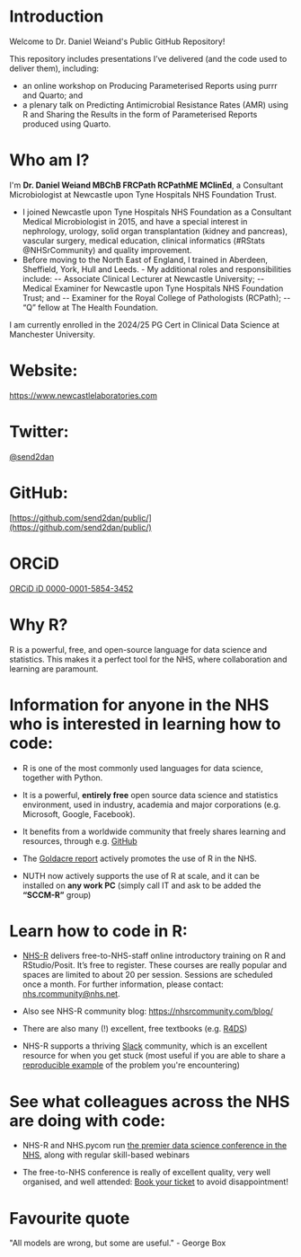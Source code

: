 # Introduction

Welcome to Dr. Daniel Weiand's Public GitHub Repository!

This repository includes presentations I’ve delivered (and the code used to deliver them), including: 
- an online workshop on Producing Parameterised Reports using purrr and Quarto; and 
- a plenary talk on Predicting Antimicrobial Resistance Rates (AMR) using R and Sharing the Results in the form of Parameterised Reports produced using Quarto. 

# Who am I?

I'm **Dr. Daniel Weiand MBChB FRCPath RCPathME MClinEd**, a Consultant Microbiologist at Newcastle upon Tyne Hospitals NHS Foundation Trust.  
- I joined Newcastle upon Tyne Hospitals NHS Foundation as a Consultant Medical Microbiologist in 2015, and have a special interest in nephrology, urology, solid organ transplantation (kidney and pancreas), vascular surgery, medical education, clinical informatics (#RStats @NHSrCommunity) and quality improvement. 
- Before moving to the North East of England, I trained in Aberdeen, Sheffield, York, Hull and Leeds. - My additional roles and responsibilities include: 
-- Associate Clinical Lecturer at Newcastle University; 
-- Medical Examiner for Newcastle upon Tyne Hospitals NHS Foundation Trust; and 
-- Examiner for the Royal College of Pathologists (RCPath); 
-- “Q” fellow at The Health Foundation. 

I am currently enrolled in the 2024/25 PG Cert in Clinical Data Science at Manchester University.

# Website:
<https://www.newcastlelaboratories.com>

# Twitter:
[@send2dan](https://twitter.com/send2dan?lang=en)

# GitHub:
[https://github.com/send2dan/public/](https://github.com/send2dan/public/)

# ORCiD
[ORCiD iD 0000-0001-5854-3452](https://orcid.org/0000-0001-5854-3452)

# Why R?

R is a powerful, free, and open-source language for data science and statistics. This makes it a perfect tool for the NHS, where collaboration and learning are paramount.

# Information for anyone in the NHS who is interested in learning how to code:

-   R is one of the most commonly used languages for data science, together with Python.

-   It is a powerful, **entirely free** open source data science and statistics environment, used in industry, academia and major corporations (e.g. Microsoft, Google, Facebook).

-   It benefits from a worldwide community that freely shares learning and resources, through e.g. [GitHub](https://github.com/send2dan/)

-   The [Goldacre report](https://assets.publishing.service.gov.uk/government/uploads/system/uploads/attachment_data/file/1067053/goldacre-review-using-health-data-for-research-and-analysis.pdf) actively promotes the use of R in the NHS.

-   NUTH now actively supports the use of R at scale, and it can be installed on **any work PC** (simply call IT and ask to be added the **“SCCM-R”** group)

# Learn how to code in R:

-   [NHS-R](https://nhsrcommunity.com/contact.html) delivers free-to-NHS-staff online introductory training on R and RStudio/Posit. It’s free to register. These courses are really popular and spaces are limited to about 20 per session. Sessions are scheduled once a month. For further information, please contact: [nhs.rcommunity@nhs.net](mailto:nhs.rcommunity@nhs.net). 

-   Also see NHS-R community blog:
<https://nhsrcommunity.com/blog/>

-   There are also many (!) excellent, free textbooks (e.g. [R4DS](https://r4ds.hadley.nz/))

-   NHS-R supports a thriving [Slack](https://nhsrcommunity.slack.com/) community, which is an excellent resource for when you get stuck (most useful if you are able to share a [reproducible example](https://community.rstudio.com/t/faq-whats-a-reproducible-example-reprex-and-how-do-i-create-one/5219) of the problem you're encountering)

# See what colleagues across the NHS are doing with code:

-   NHS-R and NHS.pycom run [the premier data science conference in the NHS](https://nhsrcommunity.com/contact.html), along with regular skill-based webinars 

-   The free-to-NHS conference is really of excellent quality, very well organised, and well attended: [Book your ticket](https://nhsrcommunity.com/events.html) to avoid disappointment!

# Favourite quote

"All models are wrong, but some are useful." - George Box
